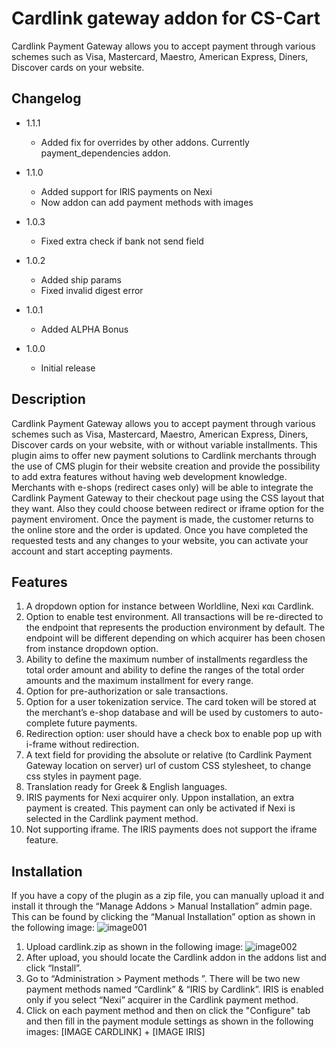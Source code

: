 # Cardlink gateway addon for CS-Cart

Cardlink Payment Gateway allows you to accept payment through various schemes such as Visa, Mastercard, Maestro, American Express, Diners, Discover cards on your website.


## Changelog

* 1.1.1
  * Added fix for overrides by other addons. Currently payment_dependencies addon.

* 1.1.0
  * Added support for IRIS payments on Nexi
  * Now addon can add payment methods with images

* 1.0.3
  * Fixed extra check if bank not send field

* 1.0.2
  * Added ship params
  * Fixed invalid digest error

* 1.0.1
  * Added ALPHA Bonus

* 1.0.0
  * Initial release


## Description 

Cardlink Payment Gateway allows you to accept payment through various schemes such as Visa, Mastercard, Maestro, American Express, Diners, Discover cards on your website, with or without variable installments.
This plugin aims to offer new payment solutions to Cardlink merchants through the use of CMS plugin for their website creation and provide the possibility to add extra features without having web development knowledge. 
Merchants with e-shops (redirect cases only) will be able to integrate the Cardlink Payment Gateway to their checkout page using the CSS layout that they want. Also they could choose between redirect or iframe option for the payment enviroment. Once the payment is made, the customer returns to the online store and the order is updated.
Once you have completed the requested tests and any changes to your website, you can activate your account and start accepting payments. 

## Features 

1.	A dropdown option for instance between Worldline, Nexi και Cardlink.
2.	Option to enable test environment. All transactions will be re-directed to the endpoint that represents the production environment by default. The endpoint will be different depending on which acquirer has been chosen from instance dropdown option.
3.	Ability to define the maximum number of installments regardless the total order amount and ability to define the ranges of the total order amounts and the maximum installment for every range.
4.	Option for pre-authorization or sale transactions.
5.	Option for a user tokenization service. The card token will be stored at the merchant’s e-shop database and will be used by customers to auto-complete future payments. 
6.	Redirection option: user should have a check box to enable pop up with i-frame without redirection.
7.	A text field for providing the absolute or relative (to Cardlink Payment Gateway location on server) url of custom CSS stylesheet, to change css styles in payment page.
8.	Translation ready for Greek & English languages.
9.  IRIS payments for Nexi acquirer only. Uppon installation, an extra payment is created. This payment can only be activated if Nexi is selected in the Cardlink payment method.
10. Not supporting iframe. The IRIS payments does not support the iframe feature.


## Installation

If you have a copy of the plugin as a zip file, you can manually upload it and install it through
the “Manage Addons &gt; Manual Installation” admin page.
This can be found by clicking the “Manual Installation” option as shown in the following
image:
   ![image001](https://developer.cardlink.gr/downloads/cardlink-payment-gateway-cscart-assets/image001.png)

1. Upload cardlink.zip as shown in the following image:
   ![image002](https://developer.cardlink.gr/downloads/cardlink-payment-gateway-cscart-assets/image002.png)
2. After upload, you should locate the Cardlink addon in the addons list and click “Install”.
3. Go to “Administration &gt; Payment methods ”. There will be two new payment methods named “Cardlink” & “IRIS by Cardlink”. IRIS is enabled only if you select “Nexi” acquirer in the Cardlink payment method.
4. Click on each payment method and then on click the &quot;Configure&quot; tab and then fill in the payment module settings as shown in the
   following images:
   [IMAGE CARDLINK] + [IMAGE IRIS]
